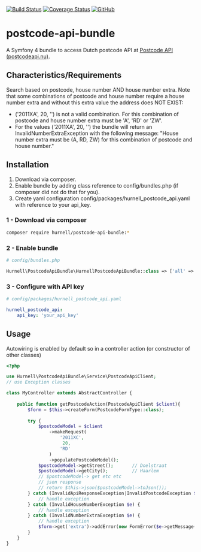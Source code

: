 

[![Build Status](https://travis-ci.org/hurnell/postcode-api-bundle.svg?branch=master)](https://travis-ci.org/hurnell/postcode-api-bundle) [![Coverage Status](https://coveralls.io/repos/github/hurnell/postcode-api-bundle/badge.svg)](https://coveralls.io/github/hurnell/postcode-api-bundle) [![GitHub](https://img.shields.io/badge/license-MIT-blue.svg)](https://github.com/hurnell/postcode-api-bundle/blob/master/LICENSE)

# postcode-api-bundle

A Symfony 4 bundle to access Dutch postcode API at [Postcode API (postcodeapi.nu)](https://www.postcodeapi.nu/).

## Characteristics/Requirements
Search based on postcode, house number AND house number extra. Note that some combinations of postcode and house number require a house number extra and without this extra value the address does NOT EXIST:
* ('2011XA', 20, '') is not a valid combination. For this combination  of postcode and house number extra must be 'A', 'RD' or 'ZW'.
* For the values ('2011XA', 20, '') the bundle will return an InvalidNumberExtraException with the following message: "House number extra must be (A, RD, ZW) for this combination of postcode and house number."

## Installation
1. Download via composer.
2. Enable bundle by adding class reference to config/bundles.php (if composer did not do that for you).
3. Create yaml configuration config/packages/hurnell_postcode_api.yaml with reference to your api_key.

### 1 - Download via composer
```bash
composer require hurnell/postcode-api-bundle:*
```
### 2 - Enable bundle
```php
# config/bundles.php

Hurnell\PostcodeApiBundle\HurnellPostcodeApiBundle::class => ['all' => true],
```
### 3 - Configure with API key
```yaml
# config/packages/hurnell_postcode_api.yaml

hurnell_postcode_api:
    api_key: 'your_api_key'
```

## Usage

Autowiring is enabled by default so in a controller action (or constructor of other classes)
```php
<?php

use Hurnell\PostcodeApiBundle\Service\PostcodeApiClient;
// use Exception classes

class MyController extends AbstractController {
    
    public function getPostcodeAction(PostcodeApiClient $client){
        $form = $this->createForm(PostcodeFormType::class);
        
        try {
            $postcodeModel = $client
                ->makeRequest(
                    '2011XC',
                     20,
                    'RD'
                )
                ->populatePostcodeModel();
            $postcodeModel->getStreet();       // Doelstraat
            $postcodeModel->getCity();         // Haarlem
            // $postcodeModel-> get etc etc
            // json response
            // return $this->json($postcodeModel->toJson());
        } catch (InvalidApiResponseException|InvalidPostcodeException $e) {
            // handle exception
        } catch (InvalidHouseNumberException $e) {
            // handle exception
        } catch (InvalidNumberExtraException $e) {
            // handle exception
            $form->get('extra')->addError(new FormError($e->getMessage()));
        }
    }
}
```




